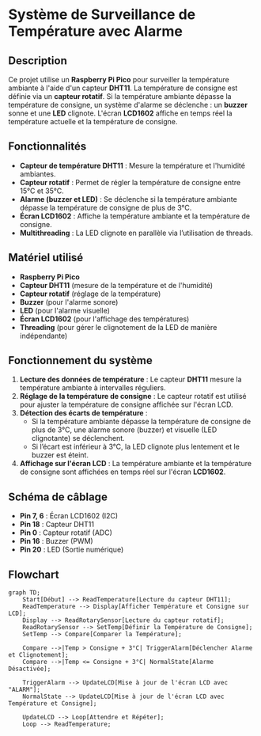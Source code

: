 # Système de Surveillance de Température avec Alarme

## Description
Ce projet utilise un **Raspberry Pi Pico** pour surveiller la température ambiante à l'aide d'un capteur **DHT11**. La température de consigne est définie via un **capteur rotatif**. Si la température ambiante dépasse la température de consigne, un système d'alarme se déclenche : un **buzzer** sonne et une **LED** clignote. L'écran **LCD1602** affiche en temps réel la température actuelle et la température de consigne.

## Fonctionnalités
- **Capteur de température DHT11** : Mesure la température et l'humidité ambiantes.
- **Capteur rotatif** : Permet de régler la température de consigne entre 15°C et 35°C.
- **Alarme (buzzer et LED)** : Se déclenche si la température ambiante dépasse la température de consigne de plus de 3°C.
- **Écran LCD1602** : Affiche la température ambiante et la température de consigne.
- **Multithreading** : La LED clignote en parallèle via l’utilisation de threads.

## Matériel utilisé
- **Raspberry Pi Pico**
- **Capteur DHT11** (mesure de la température et de l'humidité)
- **Capteur rotatif** (réglage de la température)
- **Buzzer** (pour l'alarme sonore)
- **LED** (pour l'alarme visuelle)
- **Écran LCD1602** (pour l'affichage des températures)
- **Threading** (pour gérer le clignotement de la LED de manière indépendante)

## Fonctionnement du système
1. **Lecture des données de température** : Le capteur **DHT11** mesure la température ambiante à intervalles réguliers.
2. **Réglage de la température de consigne** : Le capteur rotatif est utilisé pour ajuster la température de consigne affichée sur l'écran LCD.
3. **Détection des écarts de température** :
   - Si la température ambiante dépasse la température de consigne de plus de 3°C, une alarme sonore (buzzer) et visuelle (LED clignotante) se déclenchent.
   - Si l’écart est inférieur à 3°C, la LED clignote plus lentement et le buzzer est éteint.
4. **Affichage sur l'écran LCD** : La température ambiante et la température de consigne sont affichées en temps réel sur l'écran **LCD1602**.

## Schéma de câblage
- **Pin 7, 6** : Écran LCD1602 (I2C)
- **Pin 18** : Capteur DHT11
- **Pin 0** : Capteur rotatif (ADC)
- **Pin 16** : Buzzer (PWM)
- **Pin 20** : LED (Sortie numérique)

## Flowchart

```mermaid
graph TD;
    Start[Début] --> ReadTemperature[Lecture du capteur DHT11];
    ReadTemperature --> Display[Afficher Température et Consigne sur LCD];
    Display --> ReadRotarySensor[Lecture du capteur rotatif];
    ReadRotarySensor --> SetTemp[Définir la Température de Consigne];
    SetTemp --> Compare[Comparer la Température];
    
    Compare -->|Temp > Consigne + 3°C| TriggerAlarm[Déclencher Alarme et Clignotement];
    Compare -->|Temp <= Consigne + 3°C| NormalState[Alarme Désactivée];
    
    TriggerAlarm --> UpdateLCD[Mise à jour de l'écran LCD avec "ALARM"];
    NormalState --> UpdateLCD[Mise à jour de l'écran LCD avec Température et Consigne];
    
    UpdateLCD --> Loop[Attendre et Répéter];
    Loop --> ReadTemperature;

